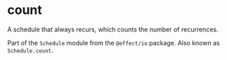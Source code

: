 # count

A schedule that always recurs, which counts the number of recurrences.

Part of the `Schedule` module from the `@effect/io` package. Also known as `Schedule.count`.
